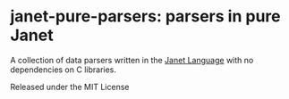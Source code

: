# janet-pure-parsers: parsers in pure Janet

A collection of data parsers written in the [Janet Language](https://janet-lang.org)
with no dependencies on C libraries.

Released under the MIT License

